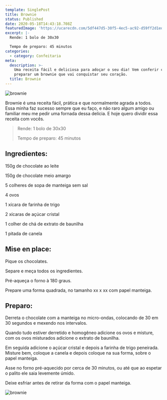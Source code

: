 ```yaml
---
template: SinglePost
title: Brownie
status: Published
date: 2020-05-18T14:43:18.708Z
featuredImage: 'https://ucarecdn.com/5df447d5-30f5-4ec5-ac92-d59ff2d1ed77/'
excerpt: |-
  Rende: 1 bolo de 30x30 

  Tempo de preparo: 45 minutos 
categories:
  - category: Confeitaria
meta:
  description: >-
    Uma receita fácil e deliciosa para adoçar o seu dia! Vem conferir como
    preparar um brownie que vai conquistar seu coração.
  title: Brownie
---
```

![brownie](https://ucarecdn.com/ccfb5428-b363-4562-beda-7f95297532a7/)

Brownie é uma receita fácil, prática e que normalmente agrada a todos. Essa minha faz sucesso sempre que eu faço, e não raro algum amigo ou familiar meu me pedir uma fornada dessa delícia. E hoje quero dividir essa receita com vocês. 

> Rende: 1 bolo de 30x30 
>
> Tempo de preparo: 45 minutos 

## Ingredientes:

150g de chocolate ao leite 

150g de chocolate meio amargo 

5 colheres de sopa de manteiga sem sal 

4 ovos 

1 xícara de farinha de trigo 

2 xícaras de açúcar cristal 

1 colher de chá de extrato de baunilha 

1 pitada de canela 

## 

## Mise en place:

Pique os chocolates. 

Separe e meça todos os ingredientes. 

Pré-aqueça o forno à 180 graus. 

Prepare uma forma quadrada, no tamanho xx x xx com papel manteiga. 

## 

## Preparo:

Derreta o chocolate com a manteiga no micro-ondas, colocando de 30 em 30 segundos e mexendo nos intervalos. 

Quando tudo estiver derretido e homogêneo adicione os ovos e misture, com os ovos misturados adicione o extrato de baunilha. 

Em seguida adicione o açúcar cristal e depois a farinha de trigo peneirada. Misture bem, coloque a canela e depois coloque na sua forma, sobre o papel manteiga. 

Asse no forno pré-aquecido por cerca de 30 minutos, ou até que ao espetar o palito ele saia levemente úmido. 

Deixe esfriar antes de retirar da forma com o papel manteiga.

![brownie](https://ucarecdn.com/13996bee-a8f2-4590-919b-f063daac896f/)
